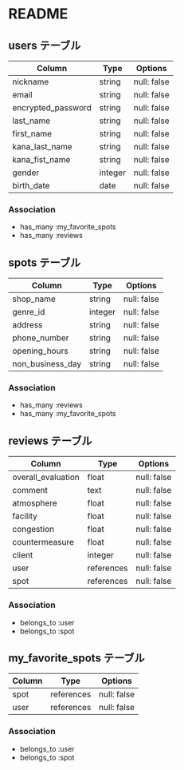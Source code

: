 # README

## users テーブル

| Column             | Type    | Options     |
| ------------------ | ------  | ----------- |
| nickname           | string  | null: false |
| email              | string  | null: false |
| encrypted_password | string  | null: false |
| last_name          | string  | null: false |
| first_name         | string  | null: false |
| kana_last_name     | string  | null: false |
| kana_fist_name     | string  | null: false |
| gender             | integer | null: false |
| birth_date         | date    | null: false |

### Association
- has_many :my_favorite_spots
- has_many :reviews


## spots テーブル

| Column             | Type    | Options     |
| ------------------ | ------  | ----------- |
| shop_name          | string  | null: false |
| genre_id           | integer | null: false |
| address            | string  | null: false |
| phone_number       | string  | null: false |
| opening_hours      | string  | null: false |
| non_business_day   | string  | null: false |

### Association
- has_many :reviews
- has_many :my_favorite_spots


## reviews テーブル

| Column             | Type    | Options     |
| ------------------ | ------  | ----------- |
| overall_evaluation | float   | null: false |
| comment            | text    | null: false |
| atmosphere         | float   | null: false |
| facility           | float   | null: false |
| congestion         | float   | null: false |
| countermeasure     | float   | null: false |
| client             | integer | null: false |
| user               | references  | null: false |
| spot               | references  | null: false |

### Association
- belongs_to :user
- belongs_to :spot


## my_favorite_spots テーブル

| Column             | Type       | Options     |
| ------------------ | ---------- | ----------- |
| spot               | references | null: false |
| user               | references | null: false |

### Association
- belongs_to :user
- belongs_to :spot